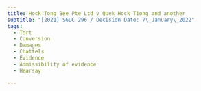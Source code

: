 ```yaml
---
title: Hock Tong Bee Pte Ltd v Quek Hock Tiong and another
subtitle: "[2021] SGDC 296 / Decision Date: 7\_January\_2022"
tags:
  - Tort
  - Conversion
  - Damages
  - Chattels
  - Evidence
  - Admissibility of evidence
  - Hearsay

---
```

